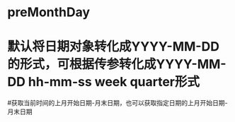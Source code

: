 # preMonthDay
# 默认将日期对象转化成YYYY-MM-DD的形式，可根据传参转化成YYYY-MM-DD hh-mm-ss week quarter形式
#获取当前时间的上月开始日期-月末日期，也可以获取指定日期的上月开始日期-月末日期
